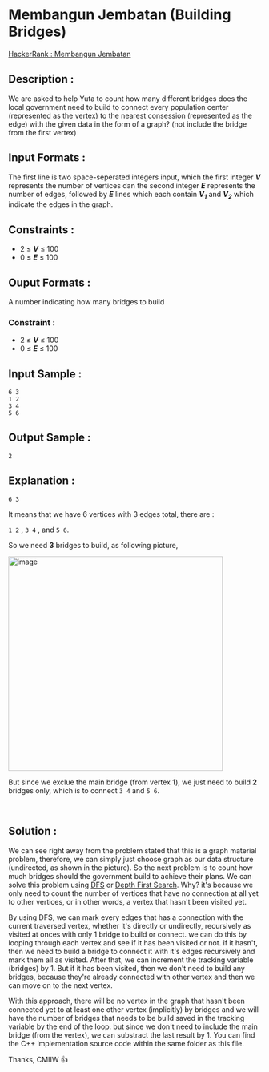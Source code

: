 # Membangun Jembatan (Building Bridges)

[HackerRank : Membangun Jembatan](https://www.hackerrank.com/contests/alpro-its-sd-m4-e-2022/challenges/membangun-jembatan)

## Description :
We are asked to help Yuta to count how many different bridges does the local government need to build to connect every population center (represented as the vertex) to the nearest consession (represented as the edge) with the given data in the form of a graph? (not include the bridge from the first vertex)

## Input Formats :
The first line is two space-seperated integers input, which the first integer ***V*** represents the number of vertices dan the second integer ***E*** represents the number of edges, followed by ***E*** lines which each contain ***V<sub>1</sub>*** and ***V<sub>2</sub>*** which indicate the edges in the graph.

## Constraints :
- 2 &le; ***V*** &le; 100
- 0 &le; ***E*** &le; 100

## Ouput Formats :
A number indicating how many bridges to build

### Constraint :
- 2 &le; ***V*** &le; 100
- 0 &le; ***E*** &le; 100

## Input Sample :
```
6 3  
1 2  
3 4  
5 6  
```

## Output Sample :
```
2
```  

## Explanation :
`6 3`  
  
It means that we have 6 vertices with 3 edges total, there are :
  
`1 2` , `3 4` , and `5 6`. 
  
So we need **3** bridges to build, as following picture,  

<img width="428" alt="image" src="https://user-images.githubusercontent.com/105977864/209446075-1eafba6d-268d-4026-88ed-6d9cdb447ddb.png">  
  
But since we exclue the main bridge (from vertex **1**), we just need to build **2** bridges only, which is to connect `3 4` and `5 6`.

<br>

## Solution :
We can see right away from the problem stated that this is a graph material problem, therefore, we can simply just choose graph as our data structure (undirected, as shown in the picture). So the next problem is to count how much bridges should the government build to achieve their plans. We can solve this problem using [DFS](https://www.geeksforgeeks.org/depth-first-search-or-dfs-for-a-graph/) or [Depth First Search](https://www.geeksforgeeks.org/depth-first-search-or-dfs-for-a-graph/). Why? it's because we only need to count the number of vertices that have no connection at all yet to other vertices, or in other words, a vertex that hasn't been visited yet.  

By using DFS, we can mark every edges that has a connection with the current traversed vertex, whether it's directly or undirectly, recursively as visited at onces with only 1 bridge to build or connect. we can do this by looping through each vertex and see if it has been visited or not. if it hasn't, then we need to build a bridge to connect it with it's edges recursively and mark them all as visited. After that, we can increment the tracking variable (bridges) by 1. But if it has been visited, then we don't need to build any bridges, because they're already connected with other vertex and then we can move on to the next vertex.  

With this approach, there will be no vertex in the graph that hasn't been connected yet to at least one other vertex (implicitly) by bridges and we will have the number of bridges that needs to be build saved in the tracking variable by the end of the loop. but since we don't need to include the main bridge (from the vertex), we can substract the last result by 1. You can find the C++ implementation source code within the same folder as this file. 

Thanks, CMIIW :thumbsup:
